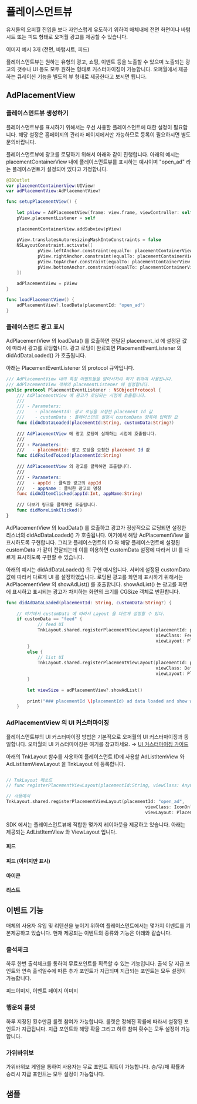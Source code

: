 # 플레이스먼트뷰

유저들의 오퍼월 진입을 보다 자연스럽게 유도하기 위하여 매체내에 전면 화면이나 바텀시트 또는 피드 형태로 오퍼월 광고를 제공할 수 있습니다. 

이미지 예시 3개 (전면, 바텀시트, 피드)

플레이스먼트뷰는 원하는 유형의 광고, 쇼핑, 이벤트 등을 노출할 수 있으며 노출되는 광고의 갯수나 UI 등도 모두 원하는 형태로 커스터마이징이 가능합니다. 오퍼월에서 제공하는 큐레이션 기능을 별도의 뷰 형태로 제공한다고 보시면 됩니다.

## AdPlacementView

### 플레이스먼트뷰 생성하기

플레이스먼트뷰를 표시하기 위해서는 우선 사용할 플레이스먼트에 대한 설정이 필요합니다.
해당 설정은 홈페이지의 관리자 페이지에서만 가능하므로 등록이 필요하시면 별도 문의바랍니다.

플레이스먼트뷰에 광고를 로딩하기 위해서 아래와 같이 진행합니다. 아래의 예시는 placementContainerView 내에 플레이스먼트뷰를 표시하는 예시이며 "open_ad" 라는 플레이스먼트가 설정되어 있다고 가정합니다.

```swift
@IBOutlet 
var placementContainerView:UIView!
var adPlacementView:AdPlacementView?

func setupPlacementView() {
                
    let pView = AdPlacementView(frame: view.frame, viewController: self)
    pView.placementListener = self
        
    placementContainerView.addSubview(pView)
        
    pView.translatesAutoresizingMaskIntoConstraints = false
    NSLayoutConstraint.activate([
            pView.leftAnchor.constraint(equalTo: placementContainerView.leftAnchor),
            pView.rightAnchor.constraint(equalTo: placementContainerView.rightAnchor),
            pView.topAnchor.constraint(equalTo: placementContainerView.topAnchor),
            pView.bottomAnchor.constraint(equalTo: placementContainerView.bottomAnchor)
    ])
        
    adPlacementView = pView
}

func loadPlacementView() {
    adPlacementView?.loadData(placementId: "open_ad")
}

```

### 플레이스먼트 광고 표시

AdPlacementView 의 loadData() 를 호출하면 전달된 placement_id 에 설정된 값에 따라서 광고를 로딩합니다. 광고 로딩이 완료되면 PlacementEventListener 의 didAdDataLoaded() 가 호출됩니다.

아래는 PlacementEventListener 의 protocol 규약입니다.

```swift
/// AdPlacementView 내의 특정 이벤트들을 받아서처리 하기 위하여 사용됩니다.
/// AdPlacementView 객체의 placementListener 에 설정합니다.
public protocol PlacementEventListener : NSObjectProtocol {
    /// AdPlacementView 에 광고가 로딩되는 시점에 호출됩니다.
    ///
    /// - Parameters:
    ///    - placementId: 광고 로딩을 요청한 placement Id 값
    ///    - customData : 플레이스먼트 설정시 customData 항목에 입력한 값
    func didAdDataLoaded(placementId:String, customData:String?)
    
    /// AdPlacementView 에 광고 로딩이 실패하는 시점에 호출됩니다.
    ///
    /// - Parameters:
    ///   - placementId: 광고 로딩을 요청한 placement Id 값
    func didFailedToLoad(placementId:String)
    
    /// AdPlacementView 의 광고를 클릭하면 호출됩니다.
    ///
    /// - Parameters:
    ///   - appId : 클릭한 광고의 appId
    ///   - appName : 클릭한 광고의 명칭
    func didAdItemClicked(appId:Int, appName:String)
    
    /// 더보기 링크를 클릭하면 호출됩니다.
    func didMoreLinkClicked()
}
```

AdPlacementView 의 loadData() 를 호출하고 광고가 정상적으로 로딩되면 설정한 리스너의 didAdDataLoaded() 가 호출됩니다. 여기에서 해당 AdPlacementView 을 표시하도록 구현합니다. 그리고 플레이스먼트의 ID 와 해당 플레이스먼트에 설정된 customData 가 같이 전달되는데 이를 이용하면 customData 설정에 따라서 UI 를 다르게 표시하도록 구현할 수 있습니다.

아래의 예시는 didAdDataLoaded() 의 구현 예시입니다. 서버에 설정된 customData 값에 따라서 다르게 UI 를 설정하였습니다.
로딩된 광고를 화면에 표시하기 위해서는 AdPlacementView 의 showAdList() 를 호출합니다. showAdList() 는 광고를 화면에 표시하고 표시되는 광고가 차지하는 화면의 크기를 CGSize 객체로 반환합니다.

```swift
func didAdDataLoaded(placementId: String, customData:String?) {
        
    // 여기에서 customData 에 따라서 Layout 을 다르게 설정할 수 있다.
    if customData == "feed" {
            // feed UI
            TnkLayout.shared.registerPlacementViewLayout(placementId: placementId,
                                                         viewClass: FeedAdListItemView.self,
                                                         viewLayout: PlacementFeedViewLayout())
        }
        else {
            // list UI
            TnkLayout.shared.registerPlacementViewLayout(placementId: placementId,
                                                         viewClass: DefaultAdListItemView.self,
                                                         viewLayout: PlacementListViewLayout())
        }
        
        let viewSize = adPlacementView?.showAdList()
        
        print("### placementId \(placementId) ad data loaded and show with size \(String(describing: viewSize))")
    }

```

### AdPlacementView 의 UI 커스터마이징

플레이스먼트뷰의 UI 커스터마이징 방법은 기본적으로 오퍼월의 UI 커스터마이징과 동일합니다. 오퍼월의 UI 커스터마이징은 여기를 참고하세요. &rightarrow; [UI 커스터마이징 가이드](./UI_Customizing.md)

아래의 TnkLayout 함수를 사용하여 플레이스먼트 ID에 사용할 AdListItemView 와 AdListItemViewLayout 을 TnkLayout 에 등록합니다. 

```swift

// TnkLayout 메소드
// func registerPlacementViewLayout(placementId:String, viewClass: AnyClass, viewLayout:AdListItemViewLayout)

// 사용예시
TnkLayout.shared.registerPlacementViewLayout(placementId: "open_ad",
                                                     viewClass: IconOnlyAdListItemView.self,
                                                     viewLayout: PlacementIconViewLayout())

```

SDK 에서는 플레이스먼트뷰에 적합한 몇가지 레이아웃을 제공하고 있습니다. 아래는 제공되는 AdListItemView 와  ViewLayout 입니다.

#### 피드

#### 피드 (이미지만 표시)

#### 아이콘

#### 리스트


## 이벤트 기능

매체의 사용자 유입 및 리텐션을 높이기 위하여 플레이스먼트에서는 몇가지 이벤트를 기본제공하고 있습니다.
현재 제공되는 이벤트의 종류와 기능은 아래와 같습니다.

### 출석체크

하루 한번 출석체크를 통하여 무료포인트를 획득할 수 있는 기능입니다. 출석 당 지급 포인트와 연속 출석일수에 따른 추가 포인트가 지급되며 지급되는 포인트는 모두 설정이 가능합니다.

피드이미지, 이벤트 페이지 이미지

### 행운의 룰렛

하루 지정된 횟수만큼 룰렛 참여가 가능합니다. 룰렛은 정해진 확률에 따라서 설정된 포인트가 지급됩니다. 지급 포인트와 해당 확율 그리고 하루 참여 횟수는 모두 설정이 가능합니다.


### 가위바위보

가위바위보 게임을 통하여 사용자는 무료 포인트 획득이 가능합니다. 승/무/패 확률과 승리시 지급 포인트는 모두 설정이 가능합니다.


## 샘플
